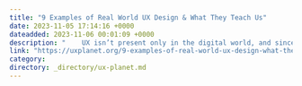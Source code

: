 ```yaml
---
title: "9 Examples of Real World UX Design & What They Teach Us"
date: 2023-11-05 17:14:16 +0000
dateadded: 2023-11-06 00:01:09 +0000
description: "    UX isn’t present only in the digital world, and since the invention of the wheel we’ve been finding new ways to improve our experience and…  Continue reading on UX Planet »  "
link: "https://uxplanet.org/9-examples-of-real-world-ux-design-what-they-teach-us-4ad62c89d0e4?source=rss----819cc2aaeee0---4"
category:
directory: _directory/ux-planet.md
---
```

